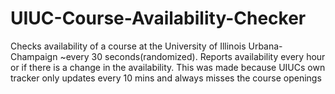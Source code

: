 # UIUC-Course-Availability-Checker
Checks availability of a course at the University of Illinois Urbana-Champaign ~every 30 seconds(randomized).  Reports availability every hour or if there is a change in the availability. This was made because UIUCs own tracker only updates every 10 mins and always misses the course openings 
